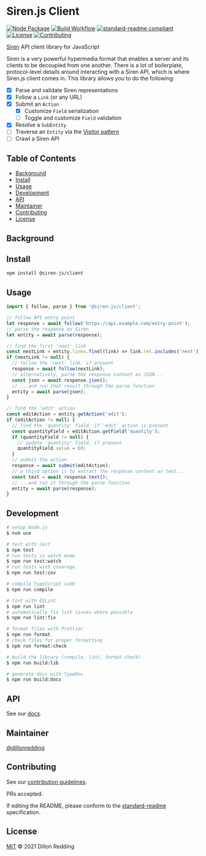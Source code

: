 # Siren.js Client

[![Node Package](https://img.shields.io/npm/v/@siren-js/client?style=flat-square)](https://npmjs.org/@siren-js/client)
[![Build Workflow](https://img.shields.io/github/actions/workflow/status/siren-js/client/build.yaml?style=flat-square)]()
[![standard-readme compliant](https://img.shields.io/badge/standard--readme-OK-green.svg?style=flat-square)](https://github.com/RichardLitt/standard-readme)
[![License](https://img.shields.io/github/license/siren-js/client?style=flat-square)](LICENSE)
[![Contributing](https://img.shields.io/badge/contributions-welcome-brightgreen.svg?style=flat-square)](https://github.com/siren-js/.github/blob/main/profile/CONTRIBUTING.md)

[Siren](https://github.com/kevinswiber/siren) API client library for JavaScript

Siren is a very powerful hypermedia format that enables a server and its clients to be decoupled from one another. There is a lot of boilerplate, protocol-level details around interacting with a Siren API, which is where Siren.js client comes in. This library allows you to do the following:

- [x] Parse and validate Siren representations
- [x] Follow a `Link` (or any URL)
- [x] Submit an `Action`
  - [x] Customize `Field` serialization
  - [ ] Toggle and customize `Field` validation
- [x] Resolve a `SubEntity`
- [ ] Traverse an `Entity` via the [Visitor pattern](https://en.wikipedia.org/wiki/Visitor_pattern)
- [ ] Crawl a Siren API

## Table of Contents <!-- omit in toc -->

- [Background](#background)
- [Install](#install)
- [Usage](#usage)
- [Development](#development)
- [API](#api)
- [Maintainer](#maintainer)
- [Contributing](#contributing)
- [License](#license)

## Background

<!-- TODO -->

## Install

```bash
npm install @siren-js/client
```

## Usage

```js
import { follow, parse } from '@siren-js/client';

// follow API entry point
let response = await follow('https://api.example.com/entry-point');
// parse the response as Siren
let entity = await parse(response);

// find the first 'next' link
const nextLink = entity.links.find((link) => link.rel.includes('next'));
if (nextLink != null) {
  // follow the 'next' link, if present
  response = await follow(nextLink);
  // alternatively, parse the response content as JSON...
  const json = await response.json();
  // ...and run that result through the parse function
  entity = await parse(json);
}

// find the 'edit' action
const editAction = entity.getAction('edit');
if (editAction != null) {
  // find the 'quantity' field, if 'edit' action is present
  const quantityField = editAction.getField('quantity');
  if (quantityField != null) {
    // update 'quantity' field, if present
    quantityField.value = 69;
  }
  // submit the action
  response = await submit(editAction);
  // a third option is to extract the response content as text...
  const text = await response.text();
  // ...and run it through the parse function
  entity = await parse(response);
}
```

## Development

```sh
# setup Node.js
$ nvm use

# test with Jest
$ npm test
# run tests in watch mode
$ npm run test:watch
# run tests with coverage
$ npm run test:cov

# compile TypeScript code
$ npm run compile

# lint with ESLint
$ npm run lint
# automatically fix lint issues where possible
$ npm run lint:fix

# format files with Prettier
$ npm run format
# check files for proper formatting
$ npm run format:check

# build the library (compile, lint, format check)
$ npm run build:lib

# generate docs with TypeDoc
$ npm run build:docs
```

## API

See our [docs](https://siren-js.github.io/client).

## Maintainer

[@dillonredding](https://github.com/dillonredding)

## Contributing

See our [contribution guidelines](https://github.com/siren-js/.github/blob/main/profile/CONTRIBUTING.md).

PRs accepted.

If editing the README, please conform to the [standard-readme](https://github.com/RichardLitt/standard-readme) specification.

## License

[MIT](./LICENSE) &copy; 2021 Dillon Redding
